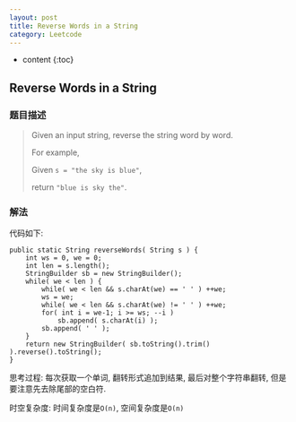 ```yaml
---
layout: post
title: Reverse Words in a String
category: Leetcode
---
```


* content
{:toc}

## Reverse Words in a String

### 题目描述

> Given an input string, reverse the string word by word.
>
> For example,
>
> Given `s = "the sky is blue"`,
>
> return `"blue is sky the"`.

### 解法

代码如下:

    public static String reverseWords( String s ) {
        int ws = 0, we = 0;
        int len = s.length();
        StringBuilder sb = new StringBuilder();
        while( we < len ) {
            while( we < len && s.charAt(we) == ' ' ) ++we;
            ws = we;
            while( we < len && s.charAt(we) != ' ' ) ++we;
            for( int i = we-1; i >= ws; --i )
                sb.append( s.charAt(i) );
            sb.append( ' ' );
        }
        return new StringBuilder( sb.toString().trim() ).reverse().toString();
    }

思考过程: 每次获取一个单词, 翻转形式追加到结果, 最后对整个字符串翻转, 但是要注意先去除尾部的空白符.

时空复杂度: 时间复杂度是`O(n)`, 空间复杂度是`O(n)`